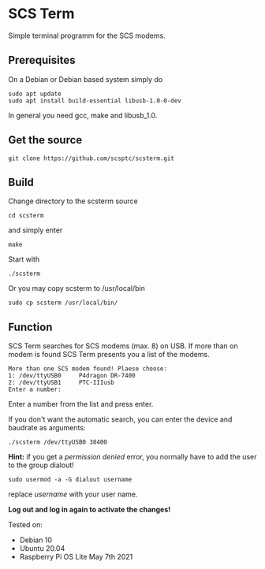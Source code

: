 # SCS Term
Simple terminal programm for the SCS modems.

## Prerequisites
On a Debian or Debian based system simply do
```
sudo apt update
sudo apt install build-essential libusb-1.0-0-dev
```

In general you need gcc, make and libusb_1.0.

## Get the source

```
git clone https://github.com/scsptc/scsterm.git
```

## Build
Change directory to the scsterm source
```
cd scsterm
```
and simply enter
```
make
```

Start with
```
./scsterm
```

Or you may copy scsterm to /usr/local/bin
```
sudo cp scsterm /usr/local/bin/
```

## Function
SCS Term searches for SCS modems (max. 8) on USB.
If more than on modem is found SCS Term presents you a list of the modems.
```
More than one SCS modem found! Plaese choose:
1: /dev/ttyUSB0     P4dragon DR-7400
2: /dev/ttyUSB1     PTC-IIIusb
Enter a number: 
```
Enter a number from the list and press enter.

If you don't want the automatic search, you can enter the device and baudrate as arguments:
```
./scsterm /dev/ttyUSB0 38400
```

**Hint:** if you get a *permission denied* error, you normally have to add the user to the group dialout!
```
sudo usermod -a -G dialout username
```
replace *username* with your user name.

**Log out and log in again to activate the changes!**


Tested on:
- Debian 10
- Ubuntu 20.04
- Raspberry Pi OS Lite May 7th 2021
